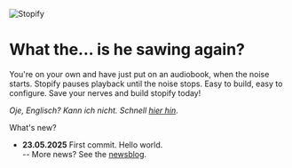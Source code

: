 ![Stopify](http://www.nikolairadke.de/stopify/stopify_back.jpg)


# What the... is he sawing again?

You're on your own and have just put on an audiobook, when the noise starts. Stopify pauses playback until the noise stops. Easy to build, easy to configure. Save your nerves and build stopify today!  

*Oje, Englisch? Kann ich nicht. Schnell [hier hin](https://github.com/NikolaiRadke/Stopify/wiki)*.  

What's new?  
* **23.05.2025** First commit. Hello world.    
    -- More news? See the [newsblog](https://github.com/NikolaiRadke/Stopify/tree/main/NEWS.md).
    




